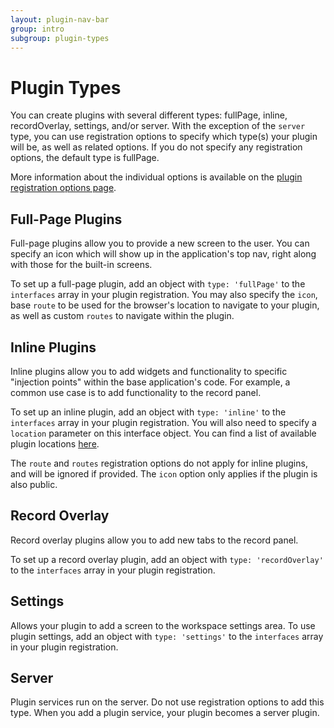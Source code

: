 ```yaml
---
layout: plugin-nav-bar
group: intro
subgroup: plugin-types
---
```

# Plugin Types
You can create plugins with several different types: fullPage, inline, recordOverlay, settings, and/or server.  With the exception of the `server` type, you can use registration options to specify which type(s) your plugin will be, as well as related options.  If you do not specify any registration options, the default type is fullPage.

More information about the individual options is available on the [plugin registration options page]({{site.baseurl}}/plugins/registration).

## Full-Page Plugins
Full-page plugins allow you to provide a new screen to the user.  You can specify an icon which will show up in the application's top nav, right along with those for the built-in screens.

To set up a full-page plugin, add an object with `type: 'fullPage'` to the `interfaces` array in your plugin registration.  You may also specify the `icon`, base `route` to be used for the browser's location to navigate to your plugin, as well as custom `routes` to navigate within the plugin.

## Inline Plugins
Inline plugins allow you to add widgets and functionality to specific "injection points" within the base application's code.  For example, a common use case is to add functionality to the record panel.

To set up an inline plugin, add an object with `type: 'inline'` to the `interfaces` array in your plugin registration.  You will also need to specify a `location` parameter on this interface object.  You can find a list of available plugin locations [here]({{site.baseurl}}/plugins/registration/#plugin-locations).

The `route` and `routes` registration options do not apply for inline plugins, and will be ignored if provided. The `icon` option only applies if the plugin is also public.

## Record Overlay
Record overlay plugins allow you to add new tabs to the record panel.

To set up a record overlay plugin, add an object with `type: 'recordOverlay'` to the `interfaces` array in your plugin registration.

## Settings

Allows your plugin to add a screen to the workspace settings area. To use plugin settings, add an object with `type: 'settings'` to the `interfaces` array in your plugin registration. 

## Server

Plugin services run on the server. Do not use registration options to add this type. When you add a plugin service, your plugin becomes a server plugin.